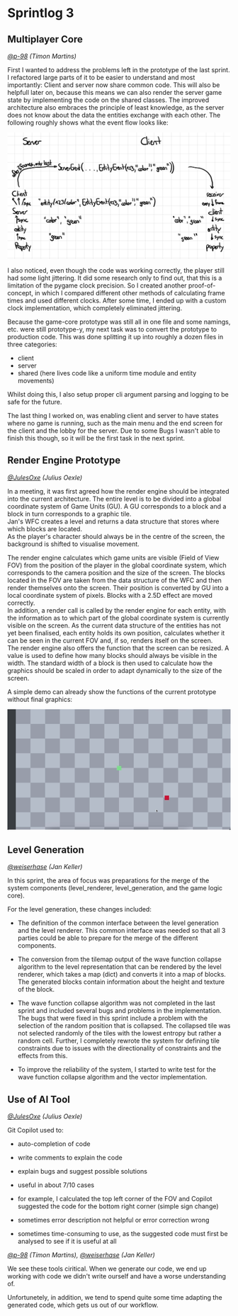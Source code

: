 # Sprintlog 3

## Multiplayer Core

_[@p-98](https://github.com/uni-tj/robo-arena/commits?author=p-98) (Timon Martins)_

First I wanted to address the problems left in the prototype of the last sprint. I refactored large parts of it to be easier to understand and most importantly: Client and server now share common code.
This will also be helpfull later on, because this means we can also render the server game state by implementing the code on the shared classes.
The improved architecture also embraces the principle of least knowledge, as the server does not know about the data the entities exchange with each other. The following roughly shows what the event flow looks like:

![Event flow](./sprintlog-3/event-flow.png)

I also noticed, even though the code was working correctly, the player still had some light jittering. It did some research only to find out, that this is a limitation of the pygame clock precision.
So I created another proof-of-concept, in which I compared different other methods of calculating frame times and used different clocks. After some time, I ended up with a custom clock implementation, which completely eliminated jittering.

Because the game-core prototype was still all in one file and some namings, etc. were still prototype-y, my next task was to convert the prototype to production code. This was done splitting it up into roughly a dozen files in three categories:

- client
- server
- shared (here lives code like a uniform time module and entity movements)

Whilst doing this, I also setup proper cli argument parsing and logging to be safe for the future.

The last thing I worked on, was enabling client and server to have states where no game is running, such as the main menu and the end screen for the client and the lobby for the server.
Due to some Bugs I wasn't able to finish this though, so it will be the first task in the next sprint.

## Render Engine Prototype

_[@JulesOxe](https://github.com/uni-tj/robo-arena/commits?author=JulesOxe) (Julius Oexle)_

In a meeting, it was first agreed how the render engine should be integrated into the current architecture.
The entire level is to be divided into a global coordinate system of Game Units (GU). A GU corresponds to a block and a block in turn corresponds to a graphic tile. <br />
Jan's WFC creates a level and returns a data structure that stores where which blocks are located. <br />
As the player's character should always be in the centre of the screen, the background is shifted to visualise movement.

The render engine calculates which game units are visible (Field of View FOV) from the position of the player in the global coordinate system, which corresponds to the camera position and the size of the screen. The blocks located in the FOV are taken from the data structure of the WFC and then render themselves onto the screen. Their position is converted by GU into a local coordinate system of pixels. Blocks with a 2.5D effect are moved correctly. <br />
In addition, a render call is called by the render engine for each entity, with the information as to which part of the global coordinate system is currently visible on the screen.
As the current data structure of the entities has not yet been finalised, each entity holds its own position, calculates whether it can be seen in the current FOV and, if so, renders itself on the screen. <br />
The render engine also offers the function that the screen can be resized. A value is used to define how many blocks should always be visible in the width. The standard width of a block is then used to calculate how the graphics should be scaled in order to adapt dynamically to the size of the screen.

A simple demo can already show the functions of the current prototype without final graphics:

![Render Engine demo](./sprintlog-3/render-engine.gif)

## Level Generation

_[@weiserhase](https://github.com/uni-tj/robo-arena/commits?author=weiserhase) (Jan Keller)_

In this sprint, the area of focus was preparations for the merge of the system components (level_renderer, level_generation, and the game logic core).

For the level generation, these changes included:

- The definition of the common interface between the level generation and the level renderer. This common interface was needed so that all 3 parties could be able to prepare for the merge of the different components.

- The conversion from the tilemap output of the wave function collapse algorithm to the level representation that can be rendered by the level renderer, which takes a map (dict) and converts it into a map of blocks. The generated blocks contain information about the height and texture of the block.

- The wave function collapse algorithm was not completed in the last sprint and included several bugs and problems in the implementation. The bugs that were fixed in this sprint include a problem with the selection of the random position that is collapsed. The collapsed tile was not selected randomly of the tiles with the lowest entropy but rather a random cell. Further, I completely rewrote the system for defining tile constraints due to issues with the directionality of constraints and the effects from this.

- To improve the reliability of the system, I started to write test for the wave function collapse algorithm and the vector implementation.

## Use of AI Tool

_[@JulesOxe](https://github.com/uni-tj/robo-arena/commits?author=JulesOxe) (Julius Oexle)_

Git Copilot used to:

- auto-completion of code
- write comments to explain the code
- explain bugs and suggest possible solutions

- useful in about 7/10 cases
- for example, I calculated the top left corner of the FOV and Copilot suggested the code for the bottom right corner (simple sign change)
- sometimes error description not helpful or error correction wrong
- sometimes time-consuming to use, as the suggested code must first be analysed to see if it is useful at all

_[@p-98](https://github.com/uni-tj/robo-arena/commits?author=p-98) (Timon Martins), [@weiserhase](https://github.com/uni-tj/robo-arena/commits?author=weiserhase) (Jan Keller)_

We see these tools ciritical. When we generate our code, we end up working with code we didn't write ourself and have a worse understanding of.

Unfortunetely, in addition, we tend to spend quite some time adapting the generated code, which gets us out of our workflow.
